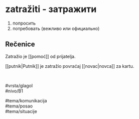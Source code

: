 # zatražiti - затражити

1. попросить  
2. потребовать (вежливо или официально)

## Rečenice

Zatražio je [[pomoć]] od prijatelja.

[[putnik|Putnik]] je zatražio povraćaj [[novac|novca]] za kartu.

<br>

#vrsta/glagol  
#nivo/B1  

#tema/komunikacija  
#tema/posao  
#tema/situacije  
